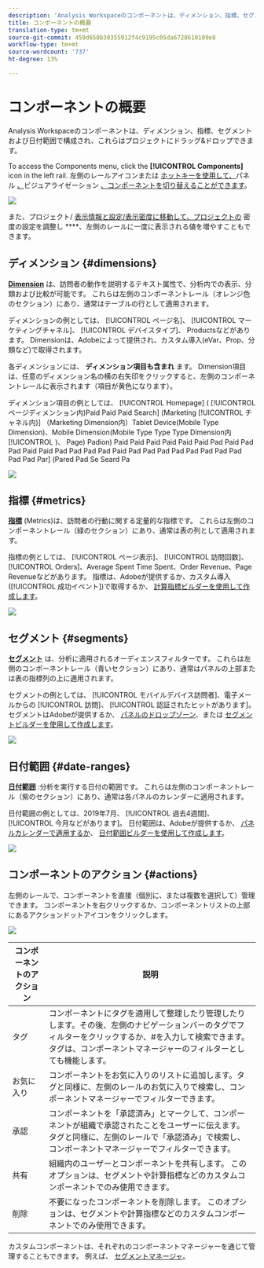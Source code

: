 ```yaml
---
description: 'Analysis Workspaceのコンポーネントは、ディメンション、指標、セグメントおよび日付範囲で構成され、これらはプロジェクトにドラッグ&ドロップできます。 '
title: コンポーネントの概要
translation-type: tm+mt
source-git-commit: 459d650b30355912f4c9195c05da6728610109e8
workflow-type: tm+mt
source-wordcount: '737'
ht-degree: 13%

---
```



# コンポーネントの概要

Analysis Workspaceのコンポーネントは、ディメンション、指標、セグメントおよび日付範囲で構成され、これらはプロジェクトにドラッグ&amp;ドロップできます。

To access the Components menu, click the **[!UICONTROL Components]** icon in the left rail. 左側のレールアイコンまたは [ホットキーを使用して、](https://docs.adobe.com/content/help/en/analytics/analyze/analysis-workspace/panels/panels.html)パネル [、](https://docs.adobe.com/content/help/ja-JP/analytics/analyze/analysis-workspace/visualizations/freeform-analysis-visualizations.html)ビジュアライゼーション [、コンポーネントを切り替えることができます](/help/analyze/analysis-workspace/build-workspace-project/fa-shortcut-keys.md)。

![](assets/component-overview.png)

また、プロジェクト/ [表示情報と設定/表示密度に移動して、プロジェクトの](https://docs.adobe.com/content/help/ja-JP/analytics/analyze/analysis-workspace/build-workspace-project/view-density.html) 密度の設定を調整し ****、左側のレールに一度に表示される値を増やすこともできます。

## ディメンション {#dimensions}

[**Dimension**](https://docs.adobe.com/content/help/en/analytics/components/dimensions/overview.html) は、訪問者の動作を説明するテキスト属性で、分析内での表示、分類および比較が可能です。 これらは左側のコンポーネントレール（オレンジ色のセクション）にあり、通常はテーブルの行として適用されます。

ディメンションの例としては、 [!UICONTROL ページ名]、 [!UICONTROL マーケティングチャネル]、 [!UICONTROL デバイスタイプ]、 Productsなどがあります。 Dimensionは、Adobeによって提供され、カスタム導入(eVar、Prop、分類など)で取得されます。

各ディメンションには、 **ディメンション項目も含まれ** ます。 Dimension項目は、任意のディメンション名の横の右矢印をクリックすると、左側のコンポーネントレールに表示されます（項目が黄色になります）。

ディメンション項目の例としては、 [!UICONTROL Homepage] ( [!UICONTROL ページディメンション内)Paid Paid Paid Search] (Marketing [!UICONTROL チャネル内)] （Marketing Dimension内）Tablet Device(Mobile Type Dimension)、Mobile Dimension(Mobile Type Type Type Dimension内 [!UICONTROL )、 Page) Padion) Paid Paid Paid Paid Paid Paid Pad Paid Pad Pad Paid Paid Pad Pad Pad Pad Paid Pad Pad Pad Pad Pad Pad Pad Pad Pad Pad Par] (Pared Pad Se Seard Pa

![](assets/dimensions.png)

## 指標 {#metrics}

[**指標**](https://docs.adobe.com/content/help/en/analytics/components/metrics/overview.html) (Metrics)は、訪問者の行動に関する定量的な指標です。 これらは左側のコンポーネントレール（緑のセクション）にあり、通常は表の列として適用されます。

指標の例としては、 [!UICONTROL ページ表示]、 [!UICONTROL 訪問回数]、 [!UICONTROL Orders]、Average Spent Time Spent、Order Revenue、Page Revenueなどがあります。 指標は、Adobeが提供するか、カスタム導入([!UICONTROL 成功イベント])で取得するか、 [計算指標ビルダーを使用して作成します](https://docs.adobe.com/content/help/ja-JP/analytics/components/calculated-metrics/calcmetric-workflow/cm-build-metrics.html)。

![](assets/metrics.png)

## セグメント {#segments}

[**セグメント**](https://docs.adobe.com/content/help/ja-JP/analytics/analyze/analysis-workspace/components/t-freeform-project-segment.html) は、分析に適用されるオーディエンスフィルターです。 これらは左側のコンポーネントレール（青いセクション）にあり、通常はパネルの上部または表の指標列の上に適用されます。

セグメントの例としては、 [!UICONTROL モバイルデバイス訪問者]、電子メールからの [!UICONTROL 訪問]、 [!UICONTROL 認証されたヒットがあります]。 セグメントはAdobeが提供するか、 [パネルのドロップゾーン](https://docs.adobe.com/content/help/en/analytics/analyze/analysis-workspace/panels/panels.html)、または [セグメントビルダーを使用して作成します](https://docs.adobe.com/content/help/ja-JP/analytics/components/segmentation/segmentation-workflow/seg-build.html)。

![](assets/segments.png)

## 日付範囲 {#date-ranges}

[**日付範囲**](https://docs.adobe.com/content/help/ja-JP/analytics/analyze/analysis-workspace/components/calendar-date-ranges/calendar.html) :分析を実行する日付の範囲です。 これらは左側のコンポーネントレール（紫のセクション）にあり、通常は各パネルのカレンダーに適用されます。

日付範囲の例としては、2019年7月、 [!UICONTROL 過去4週間]、 [!UICONTROL 今月などがあります]。 日付範囲は、Adobeが提供するか、 [パネルカレンダーで適用するか](https://docs.adobe.com/content/help/en/analytics/analyze/analysis-workspace/panels/panels.html)、 [日付範囲ビルダーを使用して作成します](https://docs.adobe.com/content/help/en/analytics/analyze/analysis-workspace/components/calendar-date-ranges/custom-date-ranges.html)。

![](assets/date-ranges.png)

## コンポーネントのアクション {#actions}

左側のレールで、コンポーネントを直接（個別に、または複数を選択して）管理できます。 コンポーネントを右クリックするか、コンポーネントリストの上部にあるアクションドットアイコンをクリックします。

![](assets/component-actions.png)

| コンポーネントのアクション | 説明 |
|--- |--- |
| タグ | コンポーネントにタグを適用して整理したり管理したりします。その後、左側のナビゲーションバーのタグでフィルターをクリックするか、#を入力して検索できます。 タグは、コンポーネントマネージャーのフィルターとしても機能します。 |
| お気に入り | コンポーネントをお気に入りのリストに追加します。タグと同様に、左側のレールのお気に入りで検索し、コンポーネントマネージャーでフィルターできます。 |
| 承認 | コンポーネントを「承認済み」とマークして、コンポーネントが組織で承認されたことをユーザーに伝えます。 タグと同様に、左側のレールで「承認済み」で検索し、コンポーネントマネージャーでフィルターできます。 |
| 共有 | 組織内のユーザーとコンポーネントを共有します。 このオプションは、セグメントや計算指標などのカスタムコンポーネントでのみ使用できます。 |
| 削除 | 不要になったコンポーネントを削除します。 このオプションは、セグメントや計算指標などのカスタムコンポーネントでのみ使用できます。 |

カスタムコンポーネントは、それぞれのコンポーネントマネージャーを通じて管理することもできます。 例えば、 [セグメントマネージャ](/help/components/segmentation/segmentation-workflow/seg-manage.md)。
